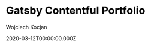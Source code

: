 ---
title: Gatsby Contentful Portfolio
github: https://github.com/wkocjan/gatsby-contentful-portfolio
demo: https://gatsby-contentful-portfolio.netlify.app/
author: Wojciech Kocjan
date: 2020-03-12T00:00:00.000Z
ssg:
  - Gatsby
cms:
  - Contentful
css:
  - Tailwind
category:
  - Portfolio
description: Gatsby portfolio theme integrated with Contentful
draft: true
publish_date: '2020-03-11T20:50:55Z'
update_date: '2021-02-22T08:37:41Z'
github_star: 107
github_fork: 73
---